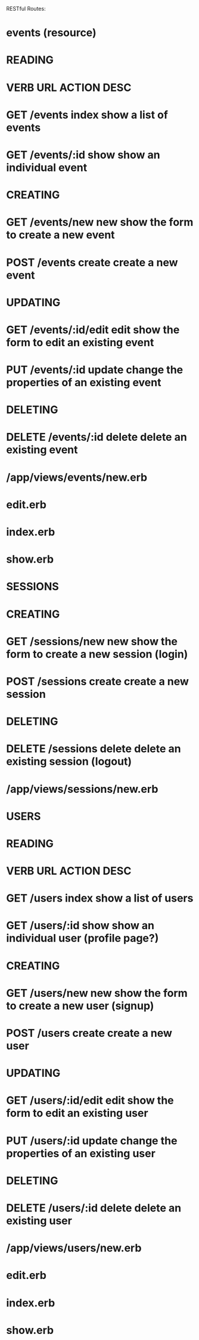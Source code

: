 RESTful Routes:
# events (resource)
#
# READING
# VERB URL             ACTION  DESC
# GET /events            index   show a list of events
# GET /events/:id        show    show an individual event
#
# CREATING
# GET /events/new        new     show the form to create a new event
# POST /events           create  create a new event
#
# UPDATING
# GET /events/:id/edit   edit    show the form to edit an existing event
# PUT /events/:id        update  change the properties of an existing event
#
# DELETING
# DELETE /events/:id     delete  delete an existing event
#
# /app/views/events/new.erb
#                  edit.erb
#                  index.erb
#                  show.erb

# SESSIONS
# CREATING
# GET /sessions/new        new     show the form to create a new session (login)
# POST /sessions           create  create a new session
#
# DELETING
# DELETE /sessions         delete  delete an existing session (logout)
#
# /app/views/sessions/new.erb

# USERS
# READING
# VERB URL              ACTION  DESC
# GET /users            index   show a list of users
# GET /users/:id        show    show an individual user (profile page?)
#
# CREATING
# GET /users/new        new     show the form to create a new user (signup)
# POST /users           create  create a new user
#
# UPDATING
# GET /users/:id/edit   edit    show the form to edit an existing user
# PUT /users/:id        update  change the properties of an existing user
#
# DELETING
# DELETE /users/:id     delete  delete an existing user
#
# /app/views/users/new.erb
#                  edit.erb
#                  index.erb
#                  show.erb


